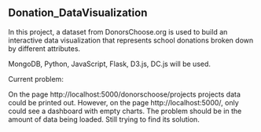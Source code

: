 ## Donation_DataVisualization
In this project, a dataset from DonorsChoose.org is used to build an interactive data visualization that represents school donations broken down by different attributes.

MongoDB, Python, JavaScript, Flask, D3.js, DC.js will be used.

Current problem:

On the page http://localhost:5000/donorschoose/projects projects data could be printed out. However, on the page http://localhost:5000/, only could see a dashboard with empty charts. The problem should be in the amount of data being loaded. Still trying to find its solution.



